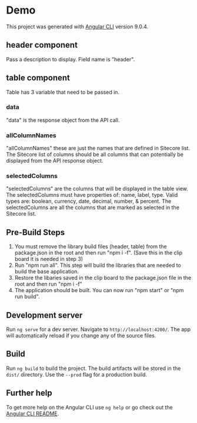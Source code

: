 # Demo

This project was generated with [Angular CLI](https://github.com/angular/angular-cli) version 9.0.4.

## header component

Pass a description to display. Field name is "header".

## table component

Table has 3 variable that need to be passed in.

### data

"data" is the response object from the API call.

### allColumnNames

"allColumnNames" these are just the names that are defined in Sitecore list.
The Sitecore list of columns should be all columns that can potentially be displayed from the API response object.

### selectedColumns

"selectedColumns" are the columns that will be displayed in the table view. The selectedColumns must have properties of: name, label, type.
Valid types are: boolean, currency, date, decimal, number, & percent.
The selectedColumns are all the columns that are marked as selected in the Sitecore list.

## Pre-Build Steps

1. You must remove the library build files (header, table) from the package.json in the root and then run "npm i -f".
   (Save this in the clip board it is needed in step 3)
2. Run "npm run all". This step will build the libraries that are needed to build the base application.
3. Restore the libaries saved in the clip board to the package.json file in the root and then run "npm i -f"
4. The application should be built. You can now run "npm start" or "npm run build".

## Development server

Run `ng serve` for a dev server. Navigate to `http://localhost:4200/`. The app will automatically reload if you change any of the source files.

## Build

Run `ng build` to build the project. The build artifacts will be stored in the `dist/` directory. Use the `--prod` flag for a production build.

## Further help

To get more help on the Angular CLI use `ng help` or go check out the [Angular CLI README](https://github.com/angular/angular-cli/blob/master/README.md).
